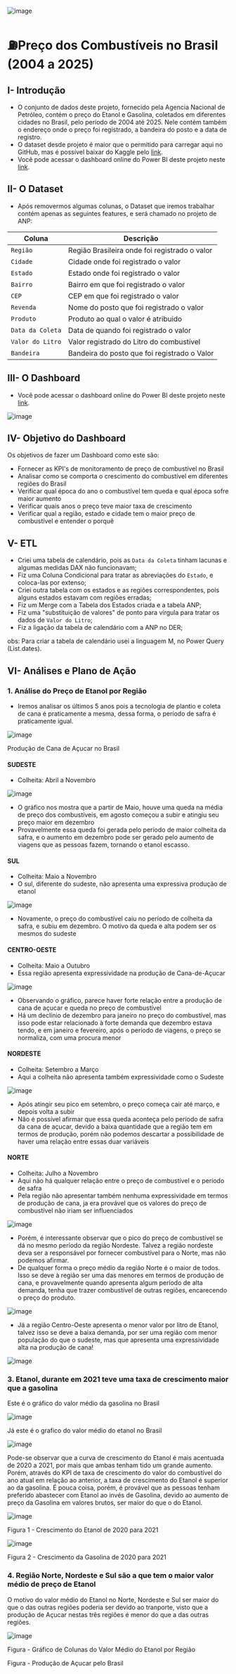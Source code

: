 ![image](https://github.com/user-attachments/assets/bff9898f-341f-4cb7-8e7d-a69633230329)



# ⛽Preço dos Combustíveis no Brasil (2004 a 2025)

## I- Introdução
- O conjunto de dados deste projeto, fornecido pela Agencia Nacional de Petróleo, contém o preço do Etanol e Gasolina, coletados em diferentes cidades no Brasil, pelo período de 2004 até 2025. Nele contém também o endereço onde o preço foi registrado, a bandeira do posto e a data de registro.
- O dataset desde projeto é maior que o permitido para carregar aqui no GitHub, mas é possível baixar do Kaggle pelo [link](https://www.kaggle.com/datasets/paulogladson/anp-combustveis).
- Você pode acessar o dashboard online do Power BI deste projeto neste [link](https://app.powerbi.com/view?r=eyJrIjoiMTFmNGZmNjgtY2VjYS00NTE2LWI5ZjMtMGI2MDJkZmM4OWY3IiwidCI6IjRmZDUyYzZkLTcwMDctNDc1NS04NWZhLTI1Zjg2ZTcxYWVjNyJ9).

## II- O Dataset
- Após removermos algumas colunas, o Dataset que iremos trabalhar contém apenas as seguintes features, e será chamado no projeto de ANP:

| Coluna          | Descrição                                                  
|-|-|
| `Região`    	  | Região Brasileira onde foi registrado o valor                           
| `Cidade`        | Cidade onde foi registrado o valor                                                    
| `Estado` | Estado onde foi registrado o valor                                                  
| `Bairro`       | Bairro em que foi registrado o valor  
| `CEP`       | CEP em que foi registrado o valor  
| `Revenda`       | Nome do posto que foi registrado o valor  
| `Produto`       | Produto ao qual o valor é atribuido  
| `Data da Coleta`       | Data de quando foi registrado o valor  
| `Valor do Litro`       | Valor registrado do Litro do combustível  
| `Bandeira`       | Bandeira do posto que foi registrado o Valor 



## III- O Dashboard
- Você pode acessar o dashboard online do Power BI deste projeto neste [link](https://app.powerbi.com/view?r=eyJrIjoiMTFmNGZmNjgtY2VjYS00NTE2LWI5ZjMtMGI2MDJkZmM4OWY3IiwidCI6IjRmZDUyYzZkLTcwMDctNDc1NS04NWZhLTI1Zjg2ZTcxYWVjNyJ9).

![image](https://github.com/user-attachments/assets/580199fb-2a56-4769-913d-6c22891b799c)


## IV- Objetivo do Dashboard
Os objetivos de fazer um Dashboard como este são:
- Fornecer as KPI's de monitoramento de preço de combustível no Brasil
- Analisar como se comporta o crescimento do combustível em diferentes regiões do Brasil
- Verificar qual época do ano o combustível tem queda e qual época sofre maior aumento
- Verificar quais anos o preço teve maior taxa de crescimento
- Verificar qual a região, estado e cidade tem o maior preço de combustível e entender o porquê


## V- ETL

- Criei uma tabela de calendário, pois as `Data da Coleta` tinham lacunas e algumas medidas DAX não funcionavam;
- Fiz uma Coluna Condicional para tratar as abreviações do `Estado`, e coloca-las por extenso;
- Criei outra tabela com os estados e as regiões correspondentes, pois alguns estados estavam com regiões erradas;
- Fiz um Merge com a Tabela dos Estados criada e a tabela ANP;
- Fiz uma "substituição de valores" de ponto para vírgula para tratar os dados de `Valor do Litro`;
- Fiz a ligação da tabela de calendário com a ANP no DER;

obs: Para criar a tabela de calendário usei a linguagem M, no Power Query (List.dates).

## VI- Análises e Plano de Ação


### 1. Análise do Preço de Etanol por Região

- Iremos analisar os últimos 5 anos pois a tecnologia de plantio e coleta de cana é praticamente a mesma, dessa forma, o período de safra é praticamente igual.

![image](https://github.com/user-attachments/assets/cb5b5ecb-4361-422b-a2ff-320348712931)

Produção de Cana de Açucar no Brasil

#### SUDESTE
- Colheita: Abril a Novembro

![image](https://github.com/user-attachments/assets/cab06d99-102f-4fc6-9098-a9b53a437df9)

- O gráfico nos mostra que a partir de Maio, houve uma queda na média de preço dos combustíveis, em agosto começou a subir e atingiu seu preço maior em dezembro
- Provavelmente essa queda foi gerada pelo período de maior colheita da safra, e o aumento em dezembro pode ser gerado pelo aumento de viagens que as pessoas fazem, tornando o etanol escasso.

#### SUL
- Colheita: Maio a Novembro
- O sul, diferente do sudeste, não apresenta uma expressiva produção de etanol

![image](https://github.com/user-attachments/assets/1f65b787-0f00-42b8-927f-dae43262af7a)

- Novamente, o preço do combustível caiu no período de colheita da safra, e subiu em dezembro. O motivo da queda e alta podem ser os mesmos do sudeste

#### CENTRO-OESTE
- Colheita: Maio a Outubro
- Essa região apresenta expressividade na produção de Cana-de-Açucar

![image](https://github.com/user-attachments/assets/c64243bb-febd-4fea-87b3-63a283f4c8ba)

- Observando o gráfico, parece haver forte relação entre a produção de cana de açucar e queda no preço de combustível
- Há um declínio de dezembro para janeiro no preço do combustível, mas isso pode estar relacionado à forte demanda que dezembro estava tendo, e em janeiro e fevereiro, após o período de viagens, o preço se normaliza, com uma procura menor

#### NORDESTE
- Colheita: Setembro a Março
- Aqui a colheita não apresenta também expressividade como o Sudeste

![image](https://github.com/user-attachments/assets/4ebe61da-885d-493d-aac1-be2d51b21a0b)

- Após atingir seu pico em setembro, o preço começa cair até março, e depois volta a subir
- Não é possível afirmar que essa queda aconteça pelo período de safra da cana de açucar, devido a baixa quantidade que a região tem em termos de produção, porém não podemos descartar a possibilidade de haver uma relação entre essas duar variáveis

#### NORTE
- Colheita: Julho a Novembro
- Aqui não há qualquer relação entre o preço de combustível e o período de safra
- Pela região não apresentar também nenhuma expressividade em termos de produção de cana, ja era provável que os valores do preço de combustível não iriam ser influenciados

![image](https://github.com/user-attachments/assets/eba495c1-6e73-448b-be82-ba18878f1240)

- Porém, é interessante observar que o pico do preço de combustível se dá no mesmo período da região Nordeste. Talvez a região nordeste deva ser a responsável por fornecer combustível para o Norte, mas não podemos afirmar.
- De qualquer forma o preço médio da região Norte é o maior de todos. Isso se deve à região ser uma das menores em termos de produção de cana, e provavelmente quando apresenta algum período de alta demanda, tenha que trazer combustível de outras regiões, encarecendo o preço do produto.

![image](https://github.com/user-attachments/assets/869d8681-f29e-4b66-bc27-aa7bdd2a3330)

- Já a região Centro-Oeste apresenta o menor valor por litro de Etanol, talvez isso se deve a baixa demanda, por ser uma região com menor população do que o sudeste, mas que apresenta uma expressividade alta na produção de cana!

![image](https://github.com/user-attachments/assets/bcb233e3-2a8d-4f76-b107-9484efb0146d)






### 3. Etanol, durante em 2021 teve uma taxa de crescimento maior que a gasolina

Este é o gráfico do valor médio da gasolina no Brasil

![image](https://github.com/user-attachments/assets/32aab4ab-3e75-4901-a735-fb6fa6604607)

Já este é o grafico do valor médio do etanol no Brasil

![image](https://github.com/user-attachments/assets/69877c70-91fc-41e2-915a-b5b227198db9)

Pode-se observar que a curva de crescimento do Etanol é mais acentuada de 2020 a 2021, por mais que ambas tenham tido um grande aumento. Porém, através do KPI de taxa de crescimento do valor do combustível do ano atual em relação ao anterior, a taxa de crescimento do Etanol é superior ao da gasolina. É pouca coisa, porém, é provável que as pessoas tenham preferido abastecer com Etanol ao invés de Gasolina, devido ao aumento de preço da Gasolina em valores brutos, ser maior do que o do Etanol.


![image](https://github.com/user-attachments/assets/26336a21-5f4d-4fe4-8f55-710daab98148)

Figura 1 - Crescimento do Etanol de 2020 para 2021

![image](https://github.com/user-attachments/assets/e9769e87-486e-4738-a170-b061a0f67e9a)

Figura 2 - Crescimento da Gasolina de 2020 para 2021


### 4. Região Norte, Nordeste e Sul são a que tem o maior valor médio de preço de Etanol

O motivo do valor médio do Etanol no Norte, Nordeste e Sul ser maior do que o das outras regiões poderia ser devido ao tranporte, visto que a produção de Açucar nestas três regiões é menor do que a das outras regiões.

![image](https://github.com/user-attachments/assets/999f136c-a312-4888-9e3c-e6731e532604)

Figura - Gráfico de Colunas do Valor Médio do Etanol por Região






Figura - Produção de Açucar pelo Brasil










